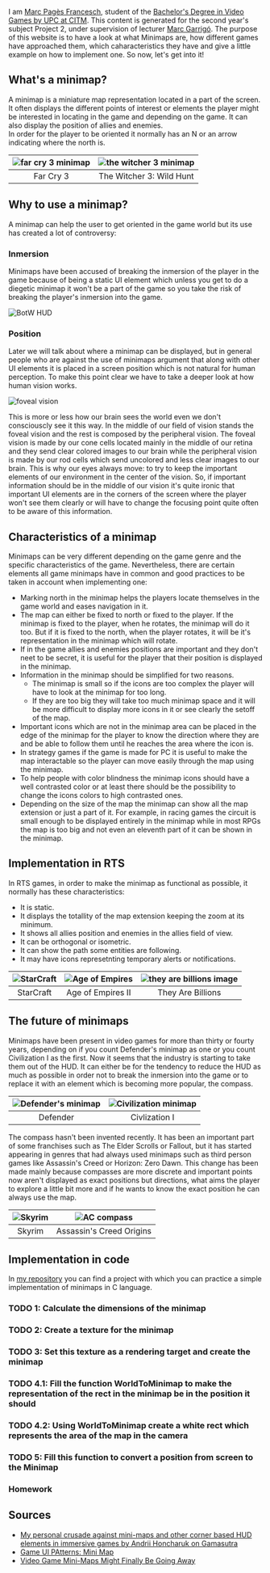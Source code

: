 I am [Marc Pagès Francesch](https://www.linkedin.com/in/marc-pagès-7206b3186/), student of the [Bachelor's Degree in Video Games by UPC at CITM](https://www.citm.upc.edu/ing/estudis/graus-videojocs/). This content is generated for the second year's subject Project 2, under supervision of lecturer [Marc Garrigó](https://www.linkedin.com/in/mgarrigo/).
The purpose of this website is to have a look at what Minimaps are, how different games have approached them, which caharacteristics they have and give a little example on how to implement one. So now, let's get into it!

## What's a minimap?
A minimap is a miniature map representation located in a part of the screen. It often displays the different points of interest or elements the player might be interested in locating in the game and depending on the game. It can also display the position of allies and enemies.  
In order for the player to be oriented it normally has an N or an arrow indicating where the north is. 

|![far cry 3 minimap](https://github.com/marcpages2020/Minimaps/blob/master/docs/images/Far_Cry_3_Minimap.jpg?raw=true)|![the witcher 3 minimap](https://github.com/marcpages2020/Minimaps/blob/master/docs/images/The_Witcher_3_Minimap.jpg?raw=true)|
|:---:|:---:|
|Far Cry 3|The Witcher 3: Wild Hunt|


## Why to use a minimap?
A minimap can help the user to get oriented in the game world but its use has created a lot of controversy:
### Inmersion
Minimaps have been accused of breaking the inmersion of the player in the game because of being a static UI element which unless you get to do a diegetic minimap it won't be a part of the game so you take the risk of breaking the player's inmersion into the game. 

![BotW HUD](https://github.com/marcpages2020/Minimaps/blob/master/docs/images/BotW_HUD.gif?raw=true)

### Position
Later we will talk about where a minimap can be displayed, but in general people who are against the use of minimaps argument that along with other UI elements it is placed in a screen position which is not natural for human perception.
To make this point clear we have to take a deeper look at how human vision works. 

![foveal vision](https://github.com/marcpages2020/Minimaps/blob/master/docs/images/foveal_and_peripheral_vision.jpg?raw=true)

This is more or less how our brain sees the world even we don't consciouscly see it this way. In the middle of our field of vision stands the foveal vision and the rest is composed by the peripheral vision. The foveal vision is made by our cone cells located mainly in the middle of our retina and they send clear colored images to our brain while the peripheral vision is made by our rod cells which send uncolored and less clear images to our brain. This is why our eyes always move: to try to keep the important elements of our environment in the center of the vision. 
So, if important information should be in the middle of our vision it's quite ironic that important UI elements are in the corners of the screen where the player won't see them clearly or will have to change the focusing point quite often to be aware of this information. 

## Characteristics of a minimap
Minimaps can be very different depending on the game genre and the specific characteristics of the game. Nevertheless, there are certain elements all game minimaps have in common and good practices to be taken in account when implementing one:
* Marking north in the minimap helps the players locate themselves in the game world and eases navigation in it. 
* The map can either be fixed to north or fixed to the player. If the minimap is fixed to the player, when he rotates, the minimap will do it too. But if it is fixed to the north, when the player rotates, it will be it's representation in the minimap which will rotate. 
* If in the game allies and enemies positions are important and they don't neet to be secret, it is useful for the player that their position is displayed in the minimap. 
* Information in the minimap should be simplified for two reasons. 
  * The minimap is small so if the icons are too complex the player will have to look at the minimap for too long. 
  * If they are too big they will take too much minimap space and it will be more difficult to display more icons in it or see clearly the setoff of the map. 
* Important icons which are not in the minimap area can be placed in the edge of the minimap for the player to know the direction where they are and be able to follow them until he reaches the area where the icon is. 
* In strategy games if the game is made for PC it is useful to make the map interactable so the player can move easily through the map using the minimap.
* To help people with color blindness the minimap icons should have a well contrasted color or at least there should be the possibility to change the icons colors to high contrasted ones. 
* Depending on the size of the map the minimap can show all the map extension or just a part of it. For example, in racing games the circuit is small enough to be displayed entirely in the minimap while in most RPGs the map is too big and not even an eleventh part of it can be shown in the minimap. 

## Implementation in RTS 
In RTS games, in order to make the minimap as functional as possible, it normally has these characteristics:
 * It is static.
 * It displays the totallity of the map extension keeping the zoom at its minimum. 
 * It shows all allies position and enemies in the allies field of view. 
 * It can be orthogonal or isometric. 
 * It can show the path some entities are following.
 * It may have icons represetnting temporary alerts or notifications. 

|![StarCraft](https://github.com/marcpages2020/Minimaps/blob/master/docs/images/Starcraft%20Minimap.png?raw=true)|![Age of Empires](https://github.com/marcpages2020/Minimaps/blob/master/docs/images/AoE2_Minimap.jpg?raw=true)|![they are billions image](https://github.com/marcpages2020/Minimaps/blob/master/docs/images/TheyAreBillionsMinimap.jpg?raw=true)|
|:---:|:---:|:---:|
|StarCraft|Age of Empires II|They Are Billions|

## The future of minimaps
Minimaps have been present in video games for more than thirty or fourty years, depending on if you count Defender's minimap as one or you count Civilization I as the first. Now it seems that the industry is starting to take them out of the HUD. It can either be for the tendency to reduce the HUD as much as possible in order not to break the inmersion into the game or to replace it with an element which is becoming more popular, the compass.

|![Defender's minimap](https://github.com/marcpages2020/Minimaps/blob/master/docs/images/defender.png?raw=true)|![Civilization minimap](https://github.com/marcpages2020/Minimaps/blob/master/docs/images/Civilization.jpg?raw=true)|
|:---:|:---:|
|Defender|Civlization I|

The compass hasn't been invented recently. It has been an important part of some franchises such as The Elder Scrolls or Fallout, but it has started appearing in genres that had always used minimaps such as third person games like Assassin's Creed or Horizon: Zero Dawn. This change has been made mainly because compasses are more discrete and important points now aren't displayed as exact positions but directions, what aims the player to explore a little bit more and if he wants to know the exact position he can always use the map. 
 
|![Skyrim](https://github.com/marcpages2020/Minimaps/blob/master/docs/images/Skyrim%20compass.jpg?raw=true)|![AC compass](https://github.com/marcpages2020/Minimaps/blob/master/docs/images/ACO_Compass.jpg?raw=true)|
|:---: |:---:|
|Skyrim|Assassin's Creed Origins|

## Implementation in code

In [my repository](https://github.com/marcpages2020/Minimaps) you can find a project with which you can practice a simple implementation of minimaps in C language. 

### TODO 1: Calculate the dimensions of the minimap
### TODO 2: Create a texture for the minimap
### TODO 3: Set this texture as a rendering target and create the minimap
### TODO 4.1: Fill the function WorldToMinimap to make the representation of the rect in the minimap be in the position it should 
### TODO 4.2: Using WorldToMinimap create a white rect which represents the area of the map in the camera
### TODO 5: Fill this function to convert a position from screen to the Minimap


### Homework

## Sources
* [My personal crusade against mini-maps and other corner based HUD elements in immersive games by Andrii Honcharuk on Gamasutra](https://www.gamasutra.com/blogs/AndriiHoncharuk/20170714/301733/My_personal_crusade_against_minimaps_and_other_corner_based_HUD_elements_in_immersive_games.php)
* [Game UI PAtterns: Mini Map](https://gameuipatterns.com/gameui/mini-map/)
* [Video Game Mini-Maps Might Finally Be Going Away](https://www.kotaku.com.au/2017/11/video-game-mini-maps-might-finally-be-going-away/)

